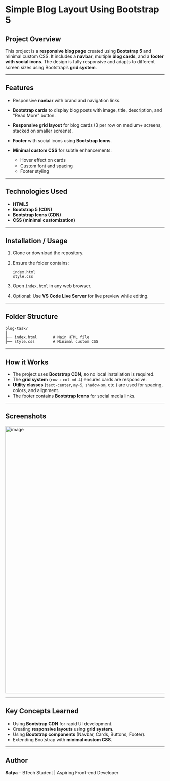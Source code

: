 
# **Simple Blog Layout Using Bootstrap 5**

## **Project Overview**

This project is a **responsive blog page** created using **Bootstrap 5** and minimal custom CSS. It includes a **navbar**, multiple **blog cards**, and a **footer with social icons**. The design is fully responsive and adapts to different screen sizes using Bootstrap’s **grid system**.

---

## **Features**

* Responsive **navbar** with brand and navigation links.
* **Bootstrap cards** to display blog posts with image, title, description, and "Read More" button.
* **Responsive grid layout** for blog cards (3 per row on medium+ screens, stacked on smaller screens).
* **Footer** with social icons using **Bootstrap Icons**.
* **Minimal custom CSS** for subtle enhancements:

  * Hover effect on cards
  * Custom font and spacing
  * Footer styling

---

## **Technologies Used**

* **HTML5**
* **Bootstrap 5 (CDN)**
* **Bootstrap Icons (CDN)**
* **CSS (minimal customization)**

---

## **Installation / Usage**

1. Clone or download the repository.
2. Ensure the folder contains:

   ```
   index.html
   style.css
   ```
3. Open `index.html` in any web browser.
4. Optional: Use **VS Code Live Server** for live preview while editing.

---

## **Folder Structure**

```
blog-task/
│
├── index.html       # Main HTML file
├── style.css        # Minimal custom CSS
```

---

## **How it Works**

* The project uses **Bootstrap CDN**, so no local installation is required.
* The **grid system** (`row` + `col-md-4`) ensures cards are responsive.
* **Utility classes** (`text-center`, `my-5`, `shadow-sm`, etc.) are used for spacing, colors, and alignment.
* The footer contains **Bootstrap Icons** for social media links.

---

## **Screenshots**

<img width="1916" height="842" alt="image" src="https://github.com/user-attachments/assets/f9eedbe9-fc70-4a74-a1b2-14e355f8d30c" />


---

## **Key Concepts Learned**

* Using **Bootstrap CDN** for rapid UI development.
* Creating **responsive layouts** using **grid system**.
* Using **Bootstrap components** (Navbar, Cards, Buttons, Footer).
* Extending Bootstrap with **minimal custom CSS**.

---

## **Author**

**Satya** – BTech Student | Aspiring Front-end Developer
